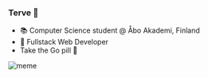 ### Terve 👋
- 📚 Computer Science student @ Åbo Akademi, Finland
- 🔭 Fullstack Web Developer
- Take the Go pill 🐹
  
![meme](https://i.imgflip.com/8znh8d.jpg)
<!--
**miikisalminen/miikisalminen** is a ✨ _special_ ✨ repository because its `README.md` (this file) appears on your GitHub profile.

Here are some ideas to get you started:

- 🔭 I’m currently working on ...
- 🌱 I’m currently learning ...
- 👯 I’m looking to collaborate on ...
- 🤔 I’m looking for help with ...
- 💬 Ask me about ...
- 📫 How to reach me: ...
- ⚡ Fun fact: ...
-->
